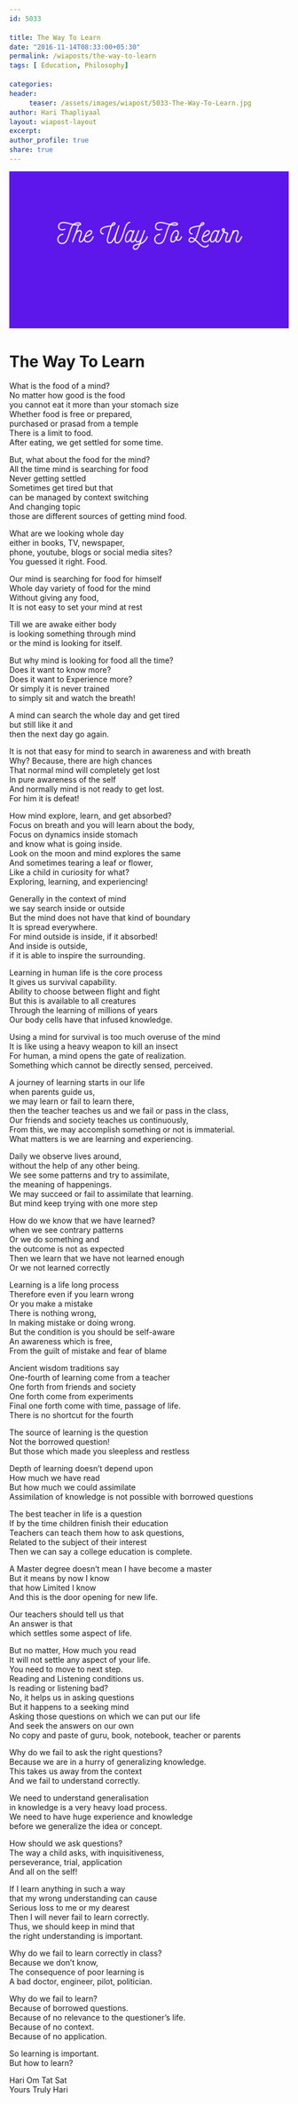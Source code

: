 ```yaml
--- 
id: 5033

title: The Way To Learn
date: "2016-11-14T08:33:00+05:30"
permalink: /wiaposts/the-way-to-learn
tags: [ Education, Philosophy]    

categories: 
header:
     teaser: /assets/images/wiapost/5033-The-Way-To-Learn.jpg
author: Hari Thapliyaal 
layout: wiapost-layout
excerpt:  
author_profile: true 
share: true 
---
```


![The Way To Learn](/assets/images/wiapost/5033-The-Way-To-Learn.jpg)     
   
# The Way To Learn
    
What is the food of a mind?     
No matter how good is the food     
you cannot eat it more than your stomach size     
Whether food is free or prepared,     
purchased or prasad from a temple     
There is a limit to food.     
After eating, we get settled for some time.    
    
But, what about the food for the mind?     
All the time mind is searching for food     
Never getting settled     
Sometimes get tired but that     
can be managed by context switching     
And changing topic     
those are different sources of getting mind food.    
    
What are we looking whole day     
either in books, TV, newspaper,     
phone, youtube, blogs or social media sites?     
You guessed it right. Food.    
    
Our mind is searching for food for himself     
Whole day variety of food for the mind     
Without giving any food,     
It is not easy to set your mind at rest    
    
Till we are awake either body     
is looking something through mind     
or the mind is looking for itself.    
    
But why mind is looking for food all the time?     
Does it want to know more?     
Does it want to Experience more?     
Or simply it is never trained     
to simply sit and watch the breath!    
    
A mind can search the whole day and get tired     
but still like it and     
then the next day go again.    
    
It is not that easy for mind to search in awareness and with breath     
Why? Because, there are high chances     
That normal mind will completely get lost     
In pure awareness of the self     
And normally mind is not ready to get lost.     
For him it is defeat!    
    
How mind explore, learn, and get absorbed?     
Focus on breath and you will learn about the body,     
Focus on dynamics inside stomach     
and know what is going inside.     
Look on the moon and mind explores the same     
And sometimes tearing a leaf or flower,     
Like a child in curiosity for what?     
Exploring, learning, and experiencing!    
    
Generally in the context of mind     
we say search inside or outside     
But the mind does not have that kind of boundary     
It is spread everywhere.     
For mind outside is inside, if it absorbed!     
And inside is outside,     
if it is able to inspire the surrounding.    
    
Learning in human life is the core process     
It gives us survival capability.     
Ability to choose between flight and fight     
But this is available to all creatures     
Through the learning of millions of years     
Our body cells have that infused knowledge.    
    
Using a mind for survival is too much overuse of the mind     
It is like using a heavy weapon to kill an insect     
For human, a mind opens the gate of realization.     
Something which cannot be directly sensed, perceived.    
    
A journey of learning starts in our life     
when parents guide us,     
we may learn or fail to learn there,     
then the teacher teaches us and we fail or pass in the class,     
Our friends and society teaches us continuously,     
From this, we may accomplish something or not is immaterial.     
What matters is we are learning and experiencing.    
    
Daily we observe lives around,     
without the help of any other being.     
We see some patterns and try to assimilate,     
the meaning of happenings.     
We may succeed or fail to assimilate that learning.     
But mind keep trying with one more step    
    
How do we know that we have learned?     
when we see contrary patterns     
Or we do something and     
the outcome is not as expected     
Then we learn that we have not learned enough     
Or we not learned correctly    
    
Learning is a life long process     
Therefore even if you learn wrong     
Or you make a mistake     
There is nothing wrong,     
In making mistake or doing wrong.     
But the condition is you should be self-aware     
An awareness which is free,     
From the guilt of mistake and fear of blame    
    
Ancient wisdom traditions say     
One-fourth of learning come from a teacher     
One forth from friends and society     
One forth come from experiments     
Final one forth come with time, passage of life.     
There is no shortcut for the fourth    
    
The source of learning is the question     
Not the borrowed question!     
But those which made you sleepless and restless    
    
Depth of learning doesn’t depend upon     
How much we have read     
But how much we could assimilate     
Assimilation of knowledge is not possible with borrowed questions    
    
The best teacher in life is a question     
If by the time children finish their education     
Teachers can teach them how to ask questions,     
Related to the subject of their interest     
Then we can say a college education is complete.    
    
A Master degree doesn’t mean I have become a master     
But it means by now I know     
that how Limited I know     
And this is the door opening for new life.    
    
Our teachers should tell us that     
An answer is that     
which settles some aspect of life.    
    
But no matter, How much you read     
It will not settle any aspect of your life.     
You need to move to next step.     
Reading and Listening conditions us.     
Is reading or listening bad?     
No, it helps us in asking questions     
But it happens to a seeking mind     
Asking those questions on which we can put our life     
And seek the answers on our own     
No copy and paste of guru, book, notebook, teacher or parents    
    
Why do we fail to ask the right questions?     
Because we are in a hurry of generalizing knowledge.     
This takes us away from the context     
And we fail to understand correctly.    
    
We need to understand generalisation     
in knowledge is a very heavy load process.     
We need to have huge experience and knowledge     
before we generalize the idea or concept.    
    
How should we ask questions?     
The way a child asks, with inquisitiveness,     
perseverance, trial, application     
And all on the self!    
    
If I learn anything in such a way     
that my wrong understanding can cause     
Serious loss to me or my dearest     
Then I will never fail to learn correctly.     
Thus, we should keep in mind that     
the right understanding is important.    
    
Why do we fail to learn correctly in class?     
Because we don’t know,     
The consequence of poor learning is     
A bad doctor, engineer, pilot, politician.    
    
Why do we fail to learn?     
Because of borrowed questions.     
Because of no relevance to the questioner’s life.     
Because of no context.     
Because of no application.    
    
So learning is important.     
But how to learn?    
    
Hari Om Tat Sat     
Yours Truly Hari    
